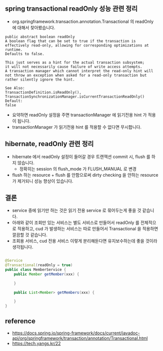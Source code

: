 ## spring transactional readOnly 성능 관련 정리
- org.springframework.transaction.annotation.Transactional 의 readOnly 에 대해서 찾아봤습니다.

```
public abstract boolean readOnly
A boolean flag that can be set to true if the transaction is effectively read-only, allowing for corresponding optimizations at runtime.
Defaults to false.

This just serves as a hint for the actual transaction subsystem; 
it will not necessarily cause failure of write access attempts. 
A transaction manager which cannot interpret the read-only hint will not throw an exception when asked for a read-only transaction but rather silently ignore the hint.

See Also:
TransactionDefinition.isReadOnly(), TransactionSynchronizationManager.isCurrentTransactionReadOnly()
Default:
false
```

- 요약하면 readOnly 설정을 주면 transactionManager 에 읽기전용 hint 가 적용이 됩니다.
- transactionManager 가 읽기전용 hint 를 적용할 수 없다면 무시합니다.


## hibernate, readOnly 관련 정리
- hibernate 에서 readOnly 설정이 들어갈 경우 트랜잭션 commit 시, flush 를 하지 않습니다.
  - 정확히는 session 의 flush_mode 가 FLUSH_MANUAL 로 변경
- flush 하는 resource + flush 를 안함으로써 dirty checking 을 안하는 resource 가 제거되니 성능 향상이 있습니다.

## 결론
- service 중에 읽기만 하는 것은 읽기 전용 service 로 묶어두는게 좋을 것 같습니다.
- 아래와 같이 조회만 있는 서비스는 별도 서비스로 만들어서 readOnly 를 전체적으로 적용하고, cud 가 발생하는 서비스는 따로 만들어서 Transactional 을 적용하면 깔끔할 것 같습니다.
- 조회용 서비스, cud 전용 서비스 이렇게 분리해둔다면 유지보수하는데 좋을 것이라 생각됩니다.

```java

@Service
@Transactional(readOnly = true)
public class MemberService {
    public Member getMember(xxx) {
        
    }
    
    public List<Member> getMembers(xxx) {
        
    }
}

```


## reference
- https://docs.spring.io/spring-framework/docs/current/javadoc-api/org/springframework/transaction/annotation/Transactional.html
- https://tech.yangs.kr/22